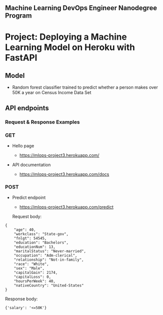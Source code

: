 ## Machine Learning DevOps Engineer Nanodegree Program
# Project: Deploying a Machine Learning Model on Heroku with FastAPI
 
## Model

* Random forest classifier trained to predict whether a person makes over 50K a year on Census Income Data Set

## API endpoints


### Request & Response Examples


### GET

* Hello page
   * https://mlops-project3.herokuapp.com/

* API documentation
   * https://mlops-project3.herokuapp.com/docs


### POST
* Predict endpoint
   * https://mlops-project3.herokuapp.com/predict

   Request body:

```
{
    "age": 40,
    "workclass": "State-gov",
    "fnlgt": 54545,
    "education": "Bachelors",
    "educationNum": 13,
    "maritalStatus": "Never-married",
    "occupation": "Adm-clerical",
    "relationship": "Not-in-family",
    "race": "White",
    "sex": "Male",
    "capitalGain": 2174,
    "capitalLoss": 0,
    "hoursPerWeek": 40,
    "nativeCountry": "United-States"
}
```
   Response body:

```
{'salary': '<=50K'}
```
